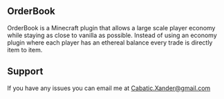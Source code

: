 ## OrderBook
OrderBook is a Minecraft plugin that allows a large scale player economy while staying as close to vanilla as possible.
Instead of using an economy plugin where each player has an ethereal balance every trade is directly item to item.
## Support
If you have any issues you can email me at Cabatic.Xander@gmail.com
